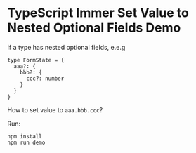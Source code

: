 TypeScript Immer Set Value to Nested Optional Fields Demo
===========================

If a type has nested optional fields, e.e.g

```
type FormState = {
  aaa?: {
    bbb?: {
      ccc?: number
    }
  }
}
```

How to set value to `aaa.bbb.ccc`?

Run:

```
npm install
npm run demo
```

